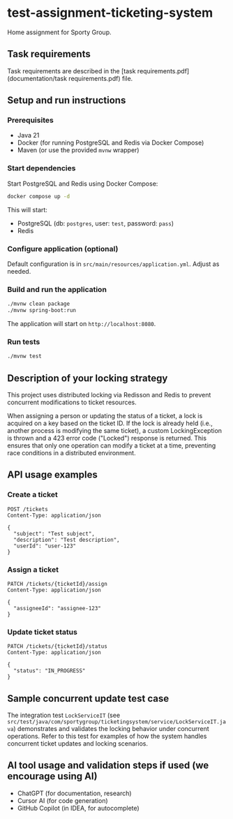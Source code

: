 # test-assignment-ticketing-system

Home assignment for Sporty Group.

## Task requirements

Task requirements are described in the [task requirements.pdf](documentation/task requirements.pdf) file.

## Setup and run instructions

### Prerequisites

- Java 21
- Docker (for running PostgreSQL and Redis via Docker Compose)
- Maven (or use the provided `mvnw` wrapper)

### Start dependencies

Start PostgreSQL and Redis using Docker Compose:

```sh
docker compose up -d
```

This will start:

- PostgreSQL (db: `postgres`, user: `test`, password: `pass`)
- Redis

### Configure application (optional)

Default configuration is in `src/main/resources/application.yml`. Adjust as needed.

### Build and run the application

```sh
./mvnw clean package
./mvnw spring-boot:run
```

The application will start on `http://localhost:8080`.

### Run tests

```sh
./mvnw test
```

## Description of your locking strategy

This project uses distributed locking via Redisson and Redis to prevent concurrent modifications to ticket resources.

When assigning a person or updating the status of a ticket, a lock is acquired on a key based on the ticket ID. If the
lock is already held (i.e., another process is modifying the same ticket), a custom LockingException is thrown and a 423
error code ("Locked") response is returned. This ensures that only one operation can modify a ticket at a time,
preventing race conditions in a distributed environment.

## API usage examples

### Create a ticket

```http
POST /tickets
Content-Type: application/json

{
  "subject": "Test subject",
  "description": "Test description",
  "userId": "user-123"
}
```

### Assign a ticket

```http
PATCH /tickets/{ticketId}/assign
Content-Type: application/json

{
  "assigneeId": "assignee-123"
}
```

### Update ticket status

```http
PATCH /tickets/{ticketId}/status
Content-Type: application/json

{
  "status": "IN_PROGRESS"
}
```

## Sample concurrent update test case

The integration test `LockServiceIT` (see `src/test/java/com/sportygroup/ticketingsystem/service/LockServiceIT.java`)
demonstrates and validates the locking behavior under concurrent operations. Refer to this test for examples of how the
system handles concurrent ticket updates and locking scenarios.

## AI tool usage and validation steps if used (we encourage using AI)

- ChatGPT (for documentation, research)
- Cursor AI (for code generation)
- GitHub Copilot (in IDEA, for autocomplete)
